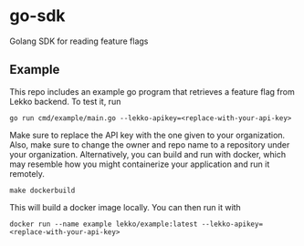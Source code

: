 # go-sdk
Golang SDK for reading feature flags

## Example

This repo includes an example go program that retrieves a feature flag from Lekko backend. To test it, run
```
go run cmd/example/main.go --lekko-apikey=<replace-with-your-api-key>
```
Make sure to replace the API key with the one given to your organization. Also, make sure to change the owner and repo name to a repository under your organization.
Alternatively, you can build and run with docker, which may resemble how you might containerize your application and run it remotely. 
```
make dockerbuild
```
This will build a docker image locally. You can then run it with
```
docker run --name example lekko/example:latest --lekko-apikey=<replace-with-your-api-key>
```

